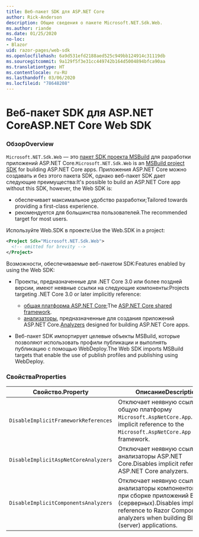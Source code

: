 ```yaml
---
title: Веб-пакет SDK для ASP.NET Core
author: Rick-Anderson
description: Общие сведения о пакете Microsoft.NET.Sdk.Web.
ms.author: riande
ms.date: 01/25/2020
no-loc:
- Blazor
uid: razor-pages/web-sdk
ms.openlocfilehash: 6a9d531efd2188aed525c949bb124914c31119db
ms.sourcegitcommit: 9a129f5f3e31cc449742b164d5004894bfca90aa
ms.translationtype: HT
ms.contentlocale: ru-RU
ms.lasthandoff: 03/06/2020
ms.locfileid: "78648208"
---
```

# <a name="aspnet-core-web-sdk"></a><span data-ttu-id="cc51a-103">Веб-пакет SDK для ASP.NET Core</span><span class="sxs-lookup"><span data-stu-id="cc51a-103">ASP.NET Core Web SDK</span></span>

### <a name="overview"></a><span data-ttu-id="cc51a-104">Обзор</span><span class="sxs-lookup"><span data-stu-id="cc51a-104">Overview</span></span>

<span data-ttu-id="cc51a-105">`Microsoft.NET.Sdk.Web` — это [пакет SDK проекта MSBuild](https://docs.microsoft.com/visualstudio/msbuild/how-to-use-project-sdk) для разработки приложений ASP.NET Core.</span><span class="sxs-lookup"><span data-stu-id="cc51a-105">`Microsoft.NET.Sdk.Web` is an [MSBuild project SDK](https://docs.microsoft.com/visualstudio/msbuild/how-to-use-project-sdk) for building ASP.NET Core apps.</span></span> <span data-ttu-id="cc51a-106">Приложения ASP.NET Core можно создавать и без этого пакета SDK, однако веб-пакет SDK дает следующие преимущества:</span><span class="sxs-lookup"><span data-stu-id="cc51a-106">It's possible to build an ASP.NET Core app without this SDK, however, the Web SDK is:</span></span>

* <span data-ttu-id="cc51a-107">обеспечивает максимальное удобство разработки;</span><span class="sxs-lookup"><span data-stu-id="cc51a-107">Tailored towards providing a first-class experience.</span></span>
* <span data-ttu-id="cc51a-108">рекомендуется для большинства пользователей.</span><span class="sxs-lookup"><span data-stu-id="cc51a-108">The recommended target for most users.</span></span>

<span data-ttu-id="cc51a-109">Используйте Web.SDK в проекте:</span><span class="sxs-lookup"><span data-stu-id="cc51a-109">Use the Web.SDK in a project:</span></span>

  ```xml
  <Project Sdk="Microsoft.NET.Sdk.Web">
    <!-- omitted for brevity -->
  </Project>
  ```

<span data-ttu-id="cc51a-110">Возможности, обеспечиваемые веб-пакетом SDK:</span><span class="sxs-lookup"><span data-stu-id="cc51a-110">Features enabled by using the Web SDK:</span></span>

* <span data-ttu-id="cc51a-111">Проекты, предназначенные для .NET Core 3.0 или более поздней версии, имеют неявные ссылки на следующие компоненты:</span><span class="sxs-lookup"><span data-stu-id="cc51a-111">Projects targeting .NET Core 3.0 or later implicitly reference:</span></span>

  * <span data-ttu-id="cc51a-112">[общая платформа ASP.NET Core](xref:fundamentals/metapackage-app);</span><span class="sxs-lookup"><span data-stu-id="cc51a-112">The [ASP.NET Core shared framework](xref:fundamentals/metapackage-app).</span></span>
  * <span data-ttu-id="cc51a-113">[анализаторы](/visualstudio/extensibility/getting-started-with-roslyn-analyzers), предназначенные для создания приложений ASP.NET Core.</span><span class="sxs-lookup"><span data-stu-id="cc51a-113">[Analyzers](/visualstudio/extensibility/getting-started-with-roslyn-analyzers) designed for building ASP.NET Core apps.</span></span>
* <span data-ttu-id="cc51a-114">Веб-пакет SDK импортирует целевые объекты MSBuild, которые позволяют использовать профили публикации и выполнять публикацию с помощью WebDeploy.</span><span class="sxs-lookup"><span data-stu-id="cc51a-114">The Web SDK imports MSBuild targets that enable the use of publish profiles and publishing using WebDeploy.</span></span>

### <a name="properties"></a><span data-ttu-id="cc51a-115">Свойства</span><span class="sxs-lookup"><span data-stu-id="cc51a-115">Properties</span></span>

| <span data-ttu-id="cc51a-116">Свойство.</span><span class="sxs-lookup"><span data-stu-id="cc51a-116">Property</span></span> | <span data-ttu-id="cc51a-117">Описание</span><span class="sxs-lookup"><span data-stu-id="cc51a-117">Description</span></span> |
| -------- | ----------- |
| `DisableImplicitFrameworkReferences` | <span data-ttu-id="cc51a-118">Отключает неявную ссылку на общую платформу `Microsoft.AspNetCore.App`.</span><span class="sxs-lookup"><span data-stu-id="cc51a-118">Disables implicit reference to the `Microsoft.AspNetCore.App` shared framework.</span></span> |
| `DisableImplicitAspNetCoreAnalyzers` | <span data-ttu-id="cc51a-119">Отключает неявную ссылку на анализаторы ASP.NET Core.</span><span class="sxs-lookup"><span data-stu-id="cc51a-119">Disables implicit reference to ASP.NET Core analyzers.</span></span> |
| `DisableImplicitComponentsAnalyzers` | <span data-ttu-id="cc51a-120">Отключает неявную ссылку на анализаторы компонентов Razor при сборке приложений Blazor (серверных).</span><span class="sxs-lookup"><span data-stu-id="cc51a-120">Disables implicit reference to Razor Components analyzers when building Blazor (server) applications.</span></span> |
